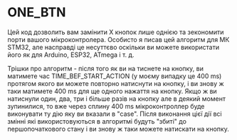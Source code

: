 # ONE_BTN
Цей код дозволить вам замінити X кнопок лише однією та зекономити порти вашого мікроконтролера. 
Особисто я писав цей алгоритм для МК STM32, але насправді це несуттєво оскільки ви можете використати його як для Arduino, ESP32, ATmega і т. д.

Трішки про алгоритм - після того як ви на тиснете на кнопку, ви матимете час TIME_BEF_START_ACTION (у моєму випадку це 400 ms) протягом якого ви можете повторно натиснути на кнопку, і ви знову ж таки матимете 400 ms для ще одного нажаття на кнопку. Якщо ж ви натиснули один, два, три і більше разів на кнопку але в деякий момент зупинилися, то вже через сплину 400 ms мікроконтроллер буде виконувати ту дію яку ви вказали в "case". Після виконання цієї дії всі змінні які використовуються в алгоритмі будуть "збиті" до першопочаткового стану і ви знову ж таки можете натискати на кнопку.
